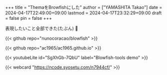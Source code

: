 +++
title = "ThemaをBrowfishにした"
author = ["YAMASHITA Takao"]
date = 2024-04-17T22:49:00+09:00
lastmod = 2024-04-17T23:32:29+09:00
draft = false
pin = false
+++

表現したいこと全部できた(たぶん) 🤫

{{< github repo="nunocoracao/blowfish" >}}

{{< github repo="ac1965/ac1965.github.io" >}}

{{< youtubeLite id="SgXhGb-7QbU" label="Blowfish-tools demo" >}}

{{< webcard "https://ncode.syosetu.com/n7944cf/" >}}
